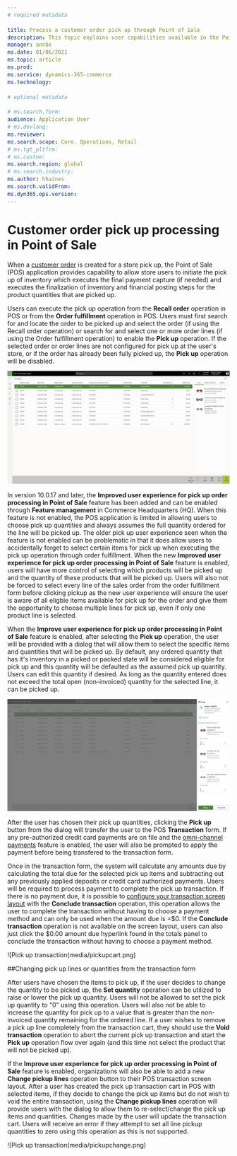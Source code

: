 ```yaml
---
# required metadata

title: Process a customer order pick up through Point of Sale
description: This topic explains user capabilities available in the Point of Sale application for processing a customer order pickup.
manager: annbe
ms.date: 01/06/2021
ms.topic: article
ms.prod:
ms.service: dynamics-365-commerce
ms.technology: 

# optional metadata

# ms.search.form:
audience: Application User
# ms.devlang: 
ms.reviewer: 
ms.search.scope: Core, Operations, Retail
# ms.tgt_pltfrm: 
# ms.custom:
ms.search.region: global
# ms.search.industry:
ms.author: hhaines
ms.search.validFrom:
ms.dyn365.ops.version: 
---
```


# Customer order pick up processing in Point of Sale

When a [customer order](https://docs.microsoft.com/en-us/dynamics365/commerce/customer-orders-overview) is created for a store pick up, the Point of Sale (POS) application provides capability to allow store users to initiate the pick up of inventory which executes the final payment capture (if needed) and executes the finalization of inventory and financial posting steps for the product quantities that are picked up.

Users can execute the pick up operation from the **Recall order** operation in POS or from the **Order fulfillment** operation in POS.  Users must first search for and locate the order to be picked up and select the order (if using the Recall order operation) or search for and select one or more order lines (if using the Order fulfillment operation) to enable the **Pick up** operation.   If the selected order or order lines are not configured for pick up at the user's store, or if the order has already been fully picked up, the **Pick up** operation will be disabled.

 ![Pick up operation](media/pickupoperation.png)

In version 10.0.17 and later, the **Improved user experience for pick up order processing in Point of Sale** feature has been added and can be enabled through **Feature management** in Commerce Headquarters (HQ).  When this feature is not enabled, the POS application is limited in allowing users to choose pick up quantities and always assumes the full quantity ordered for the line will be picked up. The older pick up user experience seen when the feature is not enabled can be problematic in that it does allow users to accidentally forget to select certain items for pick up when executing the pick up operation through order fulfillment.  When the new **Improved user experience for pick up order processing in Point of Sale** feature is enabled, users will have more control of selecting which products will be picked up and the quantity of these products that will be picked up.  Users will also not be forced to select every line of the sales order from the order fulfillment form before clicking pickup as the new user experience will ensure the user is aware of all eligble items available for pick up for the order and give them the opportunity to choose multiple lines for pick up, even if only one product line is selected.

When the **Improve user experience for pick up order processing in Point of Sale** feature is enabled, after selecting the **Pick up** operation, the user will be provided with a dialog that will allow them to select the specific items and quantities that will be picked up.  By default, any ordered quantity that has it's inventory in a picked or packed state will be considered eligible for pick up and this quantity will be defaulted as the assumed pick up quantity.  Users can edit this quantity if desired.  As long as the quantity entered does not exceed the total open (non-invoiced) quantity for the selected line, it can be picked up.  

   ![Pick up line selection dialog](media/pickupselect.png)

After the user has chosen their pick up quantities, clicking the **Pick up** button from the dialog will transfer the user to the POS **Transaction** form.  If any pre-authorized credit card payments are on file and the [omni-channel payments](https://docs.microsoft.com/en-us/dynamics365/commerce/omni-channel-payments) feature is enabled, the user will also be prompted to apply the payment before being transfered to the transaction form.  

Once in the transaction form, the system will calculate any amounts due by calculating the total due for the selected pick up items and subtracting out any previously applied deposits or credit card authorized payments.   Users will be required to process payment to complete the pick up transaction.   If there is no payment due, it is possible to [configure your transaction screen layout](https://docs.microsoft.com/en-us/dynamics365/commerce/pos-screen-layouts) with the **Conclude transaction** operation, this operation allows the user to complete the transaction without having to choose a payment method and can only be used when the amount due is =$0.  If the **Conclude transaction** operation is not available on the screen layout, users can also just click the $0.00 amount due hyperlink found in the totals panel to conclude the transaction without having to choose a payment method.

![Pick up transaction(media/pickupcart.png)

##Changing pick up lines or quantities from the transaction form

After users have chosen the items to pick up, if the user decides to change the quantity to be picked up, the **Set quantity** operation can be utilized to raise or lower the pick up quantity.   Users will not be allowed to set the pick up quantity to "0" using this operation.  Users will also not be able to increase the quantity for pick up to a value that is greater than the non-invoiced quantity remaining for the ordered line.   If a user wishes to remove a pick up line completely from the transaction cart, they should use the **Void transaction** operation to abort the current pick up transaction and start the **Pick up** operation flow over again (and this time not select the product that will not be picked up).

If the **Improve user experience for pick up order processing in Point of Sale** feature is enabled, organizations will also be able to add a new **Change pickup lines** operation button to their POS transaction screen layout.  After a user has created the pick up transaction cart in POS with selected items, if they decide to change the pick up items but do not wish to void the entire transaction, using the **Change pickup lines** operation will provide users with the dialog to allow them to re-select/change the pick up items and quantities. Changes made by the user will update the transaction cart. Users will receive an error if they attempt to set all line pickup quantities to zero using this operation as this is not supported.

![Pick up transaction(media/pickupchange.png)
